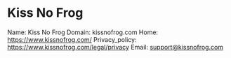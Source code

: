 
# Kiss No Frog

Name: Kiss No Frog
Domain: kissnofrog.com
Home: https://www.kissnofrog.com/
Privacy_policy: https://www.kissnofrog.com/legal/privacy
Email: support@kissnofrog.com
